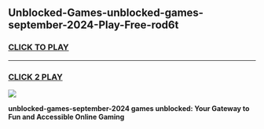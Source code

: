 
## Unblocked-Games-unblocked-games-september-2024-Play-Free-rod6t
<h3>
<a href="https://premium76.site?title=unblocked-games-september-2024&ref=18A1">CLICK TO PLAY</a></h3>
<hr>

<h3>
<a href="https://premium76.site?title=unblocked-games-september-2024&ref=18A1">CLICK 2 PLAY</a>
  
</h3>

<a href="https://premium76.site?title=unblocked-games-september-2024&ref=18A1"><img src="https://clearcache.store/games.png"></a>


**unblocked-games-september-2024 games unblocked: Your Gateway to Fun and Accessible Online Gaming**
